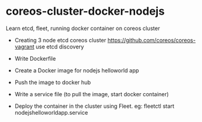 # coreos-cluster-docker-nodejs
Learn etcd, fleet, running docker container on coreos cluster

- Creating 3 node etcd coreos cluster
    https://github.com/coreos/coreos-vagrant
    use etcd discovery

- Write Dockerfile
- Create a Docker image for nodejs helloworld app
- Push the image to docker hub
- Write a service file (to pull the image, start docker container)
- Deploy the container in the cluster using Fleet. eg: 
    fleetctl start nodejshelloworldapp.service 

